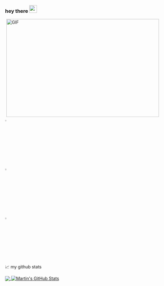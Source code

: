 ### hey there <img src="https://media.giphy.com/media/hvRJCLFzcasrR4ia7z/giphy.gif" width="25px">



  <img align="right" alt="GIF" src="https://github.com/abhisheknaiidu/abhisheknaiidu/blob/master/code.gif?raw=true" width="500" height="320" />
 


  [<img src="https://img.icons8.com/color/48/000000/linkedin.png" width="3.5%"/>](https://www.linkedin.com/in/mohamad-mamdouh-51a9b51bb/)  &nbsp;
  
  [<img src="https://art.npanuhin.me/SVG/Codeforces/Codeforces.colored.svg" width="3.5%"/>](https://codeforces.com/profile/MohamedMamdouh19)  &nbsp;
    
    
 [<img src="https://img.icons8.com/fluent/48/000000/gmail.png" width="3.5%" width="3.5%"/>](mohamadmmdouh10@gmail.com)  &nbsp;



📈 my github stats


<a href="https://github.com/MohamedMamdouh18/MohamedMamdouh18">
  <img align="center" src="https://github-readme-stats.vercel.app/api/top-langs/?username=MohamedMamdouh18&hide=java,html,tex&title_color=ffffff&text_color=c9cacc&icon_color=2bbc8a&bg_color=1d1f21&langs_count=3" />
</a>
<a href="https://github.com/MohamedMamdouh18/MohamedMamdouh18">
  <img align="center" src="https://github-readme-stats.vercel.app/api?username=MohamedMamdouh18&show_icons=true&line_height=27&count_private=true&title_color=ffffff&text_color=c9cacc&icon_color=2bbc8a&bg_color=1d1f21" alt="Martin's GitHub Stats" />
</a>



